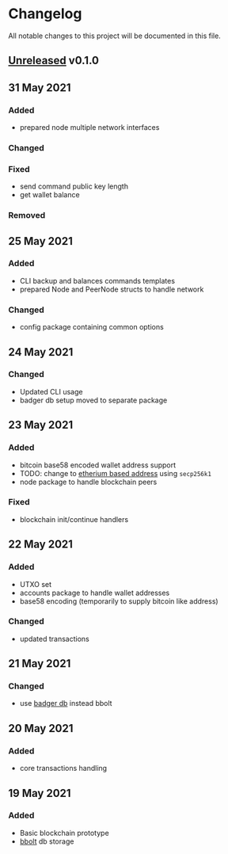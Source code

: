 # Changelog
All notable changes to this project will be documented in this file.


## [Unreleased] v0.1.0

## 31 May 2021

### Added
- prepared node multiple network interfaces

### Changed

### Fixed
- send command public key length
- get wallet balance

### Removed


## 25 May 2021

### Added
- CLI backup and balances commands templates
- prepared Node and PeerNode structs to handle network

### Changed
- config package containing common options


## 24 May 2021

### Changed
- Updated CLI usage
- badger db setup moved to separate package


## 23 May 2021

### Added
- bitcoin base58 encoded wallet address support
- TODO: change to [etherium based address](https://pkg.go.dev/github.com/ethereum/go-ethereum/crypto/secp256k1) using `secp256k1`
- node package to handle blockchain peers

### Fixed
- blockchain init/continue handlers


## 22 May 2021

### Added
- UTXO set
- accounts package to handle wallet addresses
- base58 encoding (temporarily to supply bitcoin like address)

### Changed
- updated transactions


## 21 May 2021

### Changed
- use [badger db](https://github.com/dgraph-io/badger) instead bbolt


## 20 May 2021

### Added
- core transactions handling


## 19 May 2021

### Added
- Basic blockchain prototype
- [bbolt](https://github.com/etcd-io/bbolt) db storage


[Unreleased]: https://github.com/rovergulf/engine/v0.1.0...main
[v0.2.0]: https://github.com/rovergulf/engine/compare/v0.1.0...v0.2.0
[v0.0.1]: https://github.com/rovergulf/engine/tree/v0.1.0

